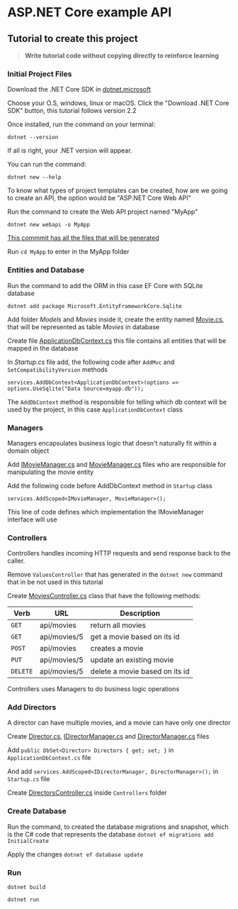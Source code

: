 # ASP.NET Core example API

## Tutorial to create this project

> **Write tutorial code without copying directly to reinforce learning**

### Initial Project Files
Download the .NET Core SDK in [dotnet.microsoft](https://dotnet.microsoft.com/download)

Choose your O.S, windows, linux or macOS. Click the "Download .NET Core SDK" button, this tutorial follows version 2.2

Once installed, run the command on your terminal:

`dotnet --version`

If all is right, your .NET version will appear.

You can run the command:

`dotnet new --help`

To know what types of project templates can be created, how are we going to create an API, the option would be "ASP.NET Core Web API"

Run the command to create the Web API project named "MyApp"

`dotnet new webapi -o MyApp`


[This commmit has all the files that will be generated](https://github.com/andredarcie/asp-net-core-example-api/commit/2aa400b1cc5b6f6473e5d4639d729bbe814f7295)

Run `cd MyApp` to enter in the MyApp folder


### Entities and Database
Run the command to add the ORM in this case EF Core with SQLite database

`dotnet add package Microsoft.EntityFrameworkCore.Sqlite`

Add folder *Models* and *Movies* inside it, create the entity named [Movie.cs](https://github.com/andredarcie/asp-net-core-example-api/blob/c0832b17470008bc8371219fddfd632f7527f6b5/Models/Movies/Movie.cs), that will be represented as table *Movies* in database

Create file [ApplicationDbContext.cs](https://github.com/andredarcie/asp-net-core-example-api/blob/c0832b17470008bc8371219fddfd632f7527f6b5/Models/ApplicationDbContext.cs) this file contains all entities that will be mapped in the database

In *Startup.cs* file add, the following code after `AddMvc` and `SetCompatibilityVersion` methods

`services.AddDbContext<ApplicationDbContext>(options => options.UseSqlite("Data Source=myapp.db"));`

The `AddDbContext` method is responsible for telling which db context will be used by the project, in this case `ApplicationDbContext` class

### Managers

Managers encapsulates business logic that doesn't naturally fit within a domain object

Add [IMovieManager.cs](https://github.com/andredarcie/asp-net-core-example-api/blob/6409796fa360a5c20b33ea44893c61169a318eae/Models/Movies/IMovieManager.cs) and [MovieManager.cs](https://github.com/andredarcie/asp-net-core-example-api/blob/6409796fa360a5c20b33ea44893c61169a318eae/Models/Movies/MovieManager.cs) files who are responsible for manipulating the movie entity

Add the following code before AddDbContext method in `Startup` class

`services.AddScoped<IMovieManager, MovieManager>();`

This line of code defines which implementation the IMovieManager interface will use

### Controllers

Controllers handles incoming HTTP requests and send response back to the caller.

Remove `ValuesController` that has generated in the `dotnet new` command that in be not used in this tutorial

Create [MoviesController.cs](https://github.com/andredarcie/asp-net-core-example-api/blob/6a5ad2eb9e1d5e6fb0a36f01c1b24c02d020d43f/Controllers/MoviesController.cs) class that have the following methods:

| Verb | URL | Description |
| -------- | -------- | -------- |
| `GET`     | api/movies     |  return all movies |
| `GET`     | api/movies/5     |  get a movie based on its id |
| `POST`     | api/movies     |  creates a movie |
| `PUT`     | api/movies/5     |  update an existing movie |
| `DELETE`     | api/movies/5     |  delete a movie based on its id |

Controllers uses Managers to do business logic operations

### Add Directors

A director can have multiple movies, and a movie can have only one director

Create [Director.cs](https://github.com/andredarcie/asp-net-core-example-api/blob/af71bfc32dee7bb3c6d5703d74b8cca38001a524/Models/Directors/Director.cs), [IDirectorManager.cs](https://github.com/andredarcie/asp-net-core-example-api/blob/af71bfc32dee7bb3c6d5703d74b8cca38001a524/Models/Directors/IDirectorManager.cs) and [DirectorManager.cs](https://github.com/andredarcie/asp-net-core-example-api/blob/af71bfc32dee7bb3c6d5703d74b8cca38001a524/Models/Directors/DirectorManager.cs) files

Add `public DbSet<Director> Directors { get; set; }` in `ApplicationDbContext.cs` file 

And add `services.AddScoped<IDirectorManager, DirectorManager>();` in `Startup.cs` file

Create [DirectorsController.cs](https://github.com/andredarcie/asp-net-core-example-api/blob/af71bfc32dee7bb3c6d5703d74b8cca38001a524/Controllers/DirectorsController.cs) inside `Controllers` folder

### Create Database
Run the command, to created the database migrations and snapshot, which is the C# code that represents the database
`dotnet ef migrations add InitialCreate`

Apply the changes
`dotnet ef database update`

### Run

`dotnet build`

`dotnet run`